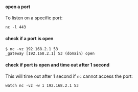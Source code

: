 #### open a port

To listen on a specific port:
```
nc -l 443
```

#### check if a port is open

```
$ nc -vz 192.168.2.1 53
_gateway [192.168.2.1] 53 (domain) open
```

#### check if port is open and time out after 1 second

This will time out after 1 second if `nc` cannot access the port:
```
watch nc -vz -w 1 192.168.2.1 53
```
